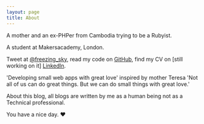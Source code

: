 ```yaml
---
layout: page
title: About
---
```

A mother and an ex-PHPer from Cambodia trying to be a Rubyist.

A student at Makersacademy, London.

Tweet at [@freezing_sky](http://twitter.com/freezing_sky), read my code on [GitHub](http://github.com/keomony), find my CV on [still working on it] [LinkedIn](https://www.linkedin.com/in/keomony-khun-682378129).

'Developing small web apps with great love' inspired by mother Teresa 'Not all of us can do great things. But we can do small things with great love.'

About this blog, all blogs are written by me as a human being not as a Technical professional.

You have a nice day. ♥
